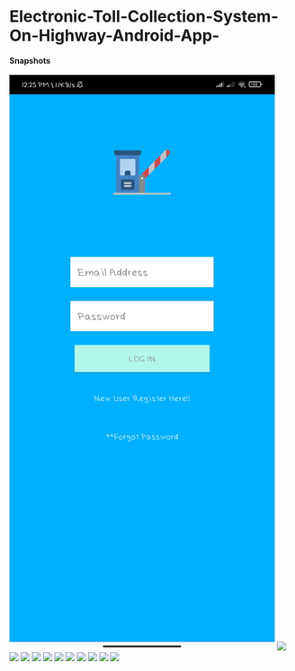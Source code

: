 # Electronic-Toll-Collection-System-On-Highway-Android-App-

<b>Snapshots</b><br><br>
![](https://github.com/itsmnsi/Electronic-Toll-Collection-System-On-Highway-Android-App-/blob/main/project%20screenshots/1.jpg)
![](https://github.com/itsmnsi/Electronic-Toll-Collection-System-On-Highway-Android-App-/blob/main/project%20screenshots/2.jpg)
![](https://github.com/itsmnsi/Electronic-Toll-Collection-System-On-Highway-Android-App-/blob/main/project%20screenshots/3.jpg)
![](https://github.com/itsmnsi/Electronic-Toll-Collection-System-On-Highway-Android-App-/blob/main/project%20screenshots/4.jpg)
![](https://github.com/itsmnsi/Electronic-Toll-Collection-System-On-Highway-Android-App-/blob/main/project%20screenshots/5.jpg)
![](https://github.com/itsmnsi/Electronic-Toll-Collection-System-On-Highway-Android-App-/blob/main/project%20screenshots/6.jpg)
![](https://github.com/itsmnsi/Electronic-Toll-Collection-System-On-Highway-Android-App-/blob/main/project%20screenshots/7.jpg)
![](https://github.com/itsmnsi/Electronic-Toll-Collection-System-On-Highway-Android-App-/blob/main/project%20screenshots/8.jpg)
![](https://github.com/itsmnsi/Electronic-Toll-Collection-System-On-Highway-Android-App-/blob/main/project%20screenshots/9.jpg)
![](https://github.com/itsmnsi/Electronic-Toll-Collection-System-On-Highway-Android-App-/blob/main/project%20screenshots/10.jpg)
![](https://github.com/itsmnsi/Electronic-Toll-Collection-System-On-Highway-Android-App-/blob/main/project%20screenshots/11.jpg)
![](https://github.com/itsmnsi/Electronic-Toll-Collection-System-On-Highway-Android-App-/blob/main/project%20screenshots/12.jpg)

